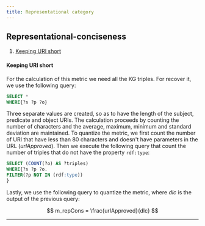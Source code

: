 ```yaml
---
title: Representational category
---
```


## Representational-conciseness
1. [Keeping URI short](#keeping-uri-short)

#### **Keeping URI short**
For the calculation of this metric we need all the KG triples. For recover it, we use the following query:

```sql
SELECT *
WHERE{?s ?p ?o}
```

Three separate values are created, so as to have the length of the subject, predicate and object URIs. The calculation proceeds by counting the number of characters and the average, maximum, minimum and standard deviation are maintained. To quantize the metric, we first count the number of URI that have less than 80 characters and doesn't have parameters in the URL ($urlApproved$). Then we execute the following query that count the number of triples that do not have the property `rdf:type`:
```sql
SELECT (COUNT(?o) AS ?triples)
WHERE{?s ?p ?o.
FILTER(?p NOT IN (rdf:type))
}
```
Lastly, we use the following query to quantize the metric, where $dlc$ is the output of the previous query:

$$
m_repCons = \frac{urlApproved}{dlc}
$$

--- 